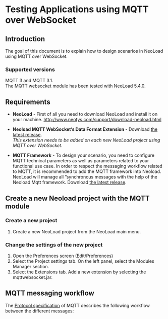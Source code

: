 # Testing Applications using MQTT over WebSocket

## Introduction
The goal of this document is to explain how to design scenarios in NeoLoad using MQTT over WebSocket.

### Supported versions

MQTT 3 and MQTT 3.1.  
The MQTT websocket module has been tested with NeoLoad 5.4.0.

## Requirements

* **NeoLoad** - First of all you need to download NeoLoad and install it on your machine. 
http://www.neotys.com/support/download-neoload.html

* **Neoload MQTT WebSocket’s Data Format Extension** - Download [the latest release](https://github.com/cmarton/test/releases/latest).   
*This extension needs to be added on each new NeoLoad  project using MQTT over WebSocket.*

* **MQTT Framework** - To design your scenario, you need to configure MQTT technical parameters as well as parameters related to your functional use case.
In order to respect the messaging workflow related to MQTT, it is recommended to add the MQTT framework into Neoload.
NeoLoad will manage all ”synchronous messages with the help of the Neoload Mqtt framework. Download [the latest release](https://github.com/cmarton/test/releases/latest).

## Create a new Neoload project with the MQTT module

### Create a new project

1. Create a new NeoLoad project from the NeoLoad main menu.

### Change the settings of the new project

1. Open the Preferences screen (Edit/Preferences)
1. Select the Project settings tab. On the left panel, select the Modules Manager section.
1. Select the Extensions tab. Add a new extension by selecting the mqttwebsocket.jar.

## MQTT messaging workflow

The [Protocol specification](http://public.dhe.ibm.com/software/dw/webservices/ws-mqtt/mqtt-v3r1.html) of MQTT describes 
the following workflow between the different messages:




